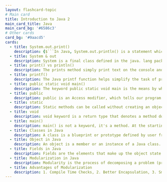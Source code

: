 ```yaml
---
layout: flashcard-topic
# Main card
title: Introduction to Java 2
main_card_title: Java
main_card_bg: '#6586c3'
# Other cards
card_bg: '#9aacd5'
cards:
  - title: System.out.print()
    description: {$```In Java, System.out.println() is a statement which prints the argument passed inside it. The print() method display results on the console.```}
  - title: System & out
    description: System is a final class defined in the java. lang package. Out is an instance of PrintStream type, which is a public and static member field of the System class. 
  - title: print() vs println()
    description: The prints method simply print text on the console and does not add any new line. While println adds new line after print text on console.
  - title: printf()
    description: The Java printf function helps simplify the task of printing formatted output to the console, terminal window or log files.
  - title: public static void main()
    description: The keyword public static void main is the means by which you create a main method within the Java application.
  - title: public
    description: public is an Access modifier, which tells our program from where and who can acces our method. Making the main() method public means it is globally available, So, JVM can invoke it from outside the class.
  - title: static 
    description: Static methods can be called without creating an object of class. The main() method is static so that JVM can invoke it without instantiating the class. 
  - title: void 
    description: void keyword is a return type that denotes a method doesn’t return anything. As our main() method doesn’t return anything, so void is used.
  - title: main() 
    description: main() is not a keyword, it's a method. At the starting point of java program, JVM looks for the main() method.
  - title: Classes in Java
    description: A class is a blueprint or prototype defined by user from which objects are created. It represents the group of objects which have common properties.
  - title: Object in Java
    description: An object is a member or an instance of a Java class. Each object has an identity, a behavior and a state.
  - title: Fields in Java
    description: Fields are the elements that make up the object state. Object behavior is implemented through Methods.
  - title: Modularization in Java
    description: Modularity is the process of decomposing a problem (program) into a set of modules so as to reduce the overall complexity of the problem.
  - title: Advantages of Modularization
    description: 1. Compile Time Checks, 2. Better Encapsulation, 3. Smaller Java Runtime
---
```


